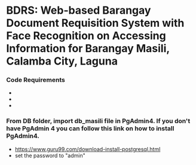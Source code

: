 # BDRS: Web-based Barangay Document Requisition System with Face Recognition on Accessing Information for Barangay Masili, Calamba City, Laguna

### Code Requirements
-
-
-
### From DB folder, import db_masili file in PgAdmin4. If you don't have PgAdmin 4 you can follow this link on how to install PgAdmin4.
- https://www.guru99.com/download-install-postgresql.html
- set the password to "admin"


